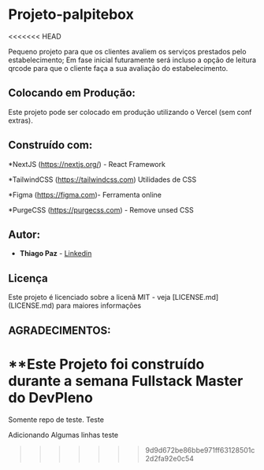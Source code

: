 # Projeto-palpitebox
<<<<<<< HEAD

Pequeno projeto para que os clientes avaliem os serviços prestados pelo estabelecimento;
Em fase inicial futuramente  será incluso a opção de leitura qrcode para que o cliente faça a sua avaliação do estabelecimento.

## Colocando em Produção:

Este projeto pode ser colocado em produção utilizando o Vercel (sem conf extras).

## Construído com:

*NextJS (https://nextjs.org/) - React Framework

*TailwindCSS (https://tailwindcss.com) Utilidades de CSS 

*Figma (https://figma.com)- Ferramenta online

*PurgeCSS (https://purgecss.com) - Remove unsed CSS

## Autor:

*  **Thiago Paz** - [Linkedin](https://github.com/thiagopazjs)

## Licença 

Este projeto é licenciado sobre a licenã MIT - veja [LICENSE.md] (LICENSE.md) para maiores informações

## AGRADECIMENTOS:

**Este Projeto foi construído durante a semana Fullstack Master do DevPleno
=======
 Somente repo de teste.
 Teste 

Adicionando Algumas linhas teste 
>>>>>>> 9d9d672be86bbe971ff63128501c2d2fa92e0c54
